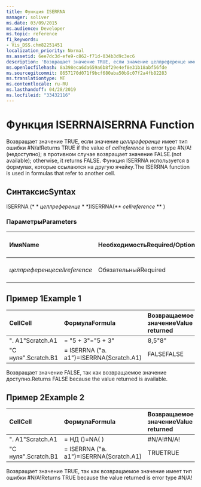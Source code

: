 ```yaml
---
title: Функция ISERRNA
manager: soliver
ms.date: 03/09/2015
ms.audience: Developer
ms.topic: reference
f1_keywords:
- Vis_DSS.chm82251451
localization_priority: Normal
ms.assetid: 6ee7dc3d-efe9-c862-f71d-034b3d9c3ec6
description: 'Возвращает значение TRUE, если значение целлреференце имеет тип ошибки #N/A! (недоступно); в противном случае возвращает значение FALSE. Функция ISERRNA используется в формулах, которые ссылаются на другую ячейку.'
ms.openlocfilehash: 8a398eca6da659a6b8f29e4ef8e31b18abf56fde
ms.sourcegitcommit: 8657170d071f9bcf680aba50b9c07f2a4fb82283
ms.translationtype: MT
ms.contentlocale: ru-RU
ms.lasthandoff: 04/28/2019
ms.locfileid: "33432116"
---
```

# <a name="iserrna-function"></a><span data-ttu-id="fe053-105">Функция ISERRNA</span><span class="sxs-lookup"><span data-stu-id="fe053-105">ISERRNA Function</span></span>

<span data-ttu-id="fe053-106">Возвращает значение TRUE, если значение _целлреференце_ имеет тип ошибки #N/a!</span><span class="sxs-lookup"><span data-stu-id="fe053-106">Returns TRUE if the value of  _cellreference_ is error type #N/A!</span></span> <span data-ttu-id="fe053-107">(недоступно); в противном случае возвращает значение FALSE.</span><span class="sxs-lookup"><span data-stu-id="fe053-107">(not available); otherwise, it returns FALSE.</span></span> <span data-ttu-id="fe053-108">Функция ISERRNA используется в формулах, которые ссылаются на другую ячейку.</span><span class="sxs-lookup"><span data-stu-id="fe053-108">The ISERRNA function is used in formulas that refer to another cell.</span></span> 
  
## <a name="syntax"></a><span data-ttu-id="fe053-109">Синтаксис</span><span class="sxs-lookup"><span data-stu-id="fe053-109">Syntax</span></span>

<span data-ttu-id="fe053-110">ISERRNA (\* \* *целлреференце* \* \*)</span><span class="sxs-lookup"><span data-stu-id="fe053-110">ISERRNA(\*\* *cellreference* \*\* )</span></span> 
  
### <a name="parameters"></a><span data-ttu-id="fe053-111">Параметры</span><span class="sxs-lookup"><span data-stu-id="fe053-111">Parameters</span></span>

|<span data-ttu-id="fe053-112">**Имя**</span><span class="sxs-lookup"><span data-stu-id="fe053-112">**Name**</span></span>|<span data-ttu-id="fe053-113">**Необходимость**</span><span class="sxs-lookup"><span data-stu-id="fe053-113">**Required/Optional**</span></span>|<span data-ttu-id="fe053-114">**Тип данных**</span><span class="sxs-lookup"><span data-stu-id="fe053-114">**Data Type**</span></span>|<span data-ttu-id="fe053-115">**Описание**</span><span class="sxs-lookup"><span data-stu-id="fe053-115">**Description**</span></span>|
|:-----|:-----|:-----|:-----|
| <span data-ttu-id="fe053-116">_целлреференце_</span><span class="sxs-lookup"><span data-stu-id="fe053-116">_cellreference_</span></span> <br/> |<span data-ttu-id="fe053-117">Обязательный</span><span class="sxs-lookup"><span data-stu-id="fe053-117">Required</span></span>  <br/> |<span data-ttu-id="fe053-118">**String**</span><span class="sxs-lookup"><span data-stu-id="fe053-118">**String**</span></span> <br/> |<span data-ttu-id="fe053-119">Ссылка на ячейку.</span><span class="sxs-lookup"><span data-stu-id="fe053-119">Reference to a cell.</span></span>  <br/> |
   
## <a name="example-1"></a><span data-ttu-id="fe053-120">Пример 1</span><span class="sxs-lookup"><span data-stu-id="fe053-120">Example 1</span></span>

|<span data-ttu-id="fe053-121">**Cell**</span><span class="sxs-lookup"><span data-stu-id="fe053-121">**Cell**</span></span>|<span data-ttu-id="fe053-122">**Формула**</span><span class="sxs-lookup"><span data-stu-id="fe053-122">**Formula**</span></span>|<span data-ttu-id="fe053-123">**Возвращаемое значение**</span><span class="sxs-lookup"><span data-stu-id="fe053-123">**Value returned**</span></span>|
|:-----|:-----|:-----|
|<span data-ttu-id="fe053-124">". A1"</span><span class="sxs-lookup"><span data-stu-id="fe053-124">Scratch.A1</span></span>  <br/> |<span data-ttu-id="fe053-125">= "5 + 3"</span><span class="sxs-lookup"><span data-stu-id="fe053-125">="5 + 3"</span></span>  <br/> |<span data-ttu-id="fe053-126">8,5</span><span class="sxs-lookup"><span data-stu-id="fe053-126">"8"</span></span>  <br/> |
|<span data-ttu-id="fe053-127">"С нуля".</span><span class="sxs-lookup"><span data-stu-id="fe053-127">Scratch.B1</span></span>  <br/> |<span data-ttu-id="fe053-128">= ISERRNA ("a. a1")</span><span class="sxs-lookup"><span data-stu-id="fe053-128">=ISERRNA(Scratch.A1)</span></span>  <br/> |<span data-ttu-id="fe053-129">FALSE</span><span class="sxs-lookup"><span data-stu-id="fe053-129">FALSE</span></span>  <br/> |
   
<span data-ttu-id="fe053-130">Возвращает значение FALSE, так как возвращаемое значение доступно.</span><span class="sxs-lookup"><span data-stu-id="fe053-130">Returns FALSE because the value returned is available.</span></span>
  
## <a name="example-2"></a><span data-ttu-id="fe053-131">Пример 2</span><span class="sxs-lookup"><span data-stu-id="fe053-131">Example 2</span></span>

|<span data-ttu-id="fe053-132">**Cell**</span><span class="sxs-lookup"><span data-stu-id="fe053-132">**Cell**</span></span>|<span data-ttu-id="fe053-133">**Формула**</span><span class="sxs-lookup"><span data-stu-id="fe053-133">**Formula**</span></span>|<span data-ttu-id="fe053-134">**Возвращаемое значение**</span><span class="sxs-lookup"><span data-stu-id="fe053-134">**Value returned**</span></span>|
|:-----|:-----|:-----|
|<span data-ttu-id="fe053-135">". A1"</span><span class="sxs-lookup"><span data-stu-id="fe053-135">Scratch.A1</span></span>  <br/> |<span data-ttu-id="fe053-136">= НД ()</span><span class="sxs-lookup"><span data-stu-id="fe053-136">=NA( )</span></span>  <br/> |<span data-ttu-id="fe053-137">#N/A!</span><span class="sxs-lookup"><span data-stu-id="fe053-137">#N/A!</span></span>  <br/> |
|<span data-ttu-id="fe053-138">"С нуля".</span><span class="sxs-lookup"><span data-stu-id="fe053-138">Scratch.B1</span></span>  <br/> |<span data-ttu-id="fe053-139">= ISERRNA ("a. a1")</span><span class="sxs-lookup"><span data-stu-id="fe053-139">=ISERRNA(Scratch.A1)</span></span>  <br/> |<span data-ttu-id="fe053-140">TRUE</span><span class="sxs-lookup"><span data-stu-id="fe053-140">TRUE</span></span>  <br/> |
   
<span data-ttu-id="fe053-141">Возвращает значение TRUE, так как возвращаемое значение имеет тип ошибки #N/A!</span><span class="sxs-lookup"><span data-stu-id="fe053-141">Returns TRUE because the value returned is error type #N/A!</span></span>
  

